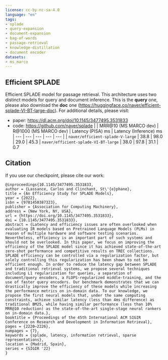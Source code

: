 ```yaml
---
license: cc-by-nc-sa-4.0
language: "en"
tags:
- splade
- query-expansion
- document-expansion
- bag-of-words
- passage-retrieval
- knowledge-distillation
- document encoder
datasets:
- ms_marco
---
```

## Efficient SPLADE 
Efficient SPLADE model for passage retrieval. This architecture uses two distinct models for query and document inference. This is the **query** one, please also download the **doc** one (https://huggingface.co/naver/efficient-splade-VI-BT-large-doc). For additional details, please visit:
* paper: https://dl.acm.org/doi/10.1145/3477495.3531833
* code: https://github.com/naver/splade
| | MRR@10 (MS MARCO dev) | R@1000 (MS MARCO dev) | Latency (PISA) ms | Latency (Inference) ms
| --- | --- | --- | --- | --- |
| `naver/efficient-splade-V-large` | 38.8 | 98.0 | 29.0 | 45.3
| `naver/efficient-splade-VI-BT-large` | 38.0 | 97.8 | 31.1 | 0.7
## Citation
If you use our checkpoint, please cite our work:
```
@inproceedings{10.1145/3477495.3531833,
author = {Lassance, Carlos and Clinchant, St\'{e}phane},
title = {An Efficiency Study for SPLADE Models},
year = {2022},
isbn = {9781450387323},
publisher = {Association for Computing Machinery},
address = {New York, NY, USA},
url = {https://doi.org/10.1145/3477495.3531833},
doi = {10.1145/3477495.3531833},
abstract = {Latency and efficiency issues are often overlooked when evaluating IR models based on Pretrained Language Models (PLMs) in reason of multiple hardware and software testing scenarios. Nevertheless, efficiency is an important part of such systems and should not be overlooked. In this paper, we focus on improving the efficiency of the SPLADE model since it has achieved state-of-the-art zero-shot performance and competitive results on TREC collections. SPLADE efficiency can be controlled via a regularization factor, but solely controlling this regularization has been shown to not be efficient enough. In order to reduce the latency gap between SPLADE and traditional retrieval systems, we propose several techniques including L1 regularization for queries, a separation of document/query encoders, a FLOPS-regularized middle-training, and the use of faster query encoders. Our benchmark demonstrates that we can drastically improve the efficiency of these models while increasing the performance metrics on in-domain data. To our knowledge, we propose the first neural models that, under the same computing constraints, achieve similar latency (less than 4ms difference) as traditional BM25, while having similar performance (less than 10% MRR@10 reduction) as the state-of-the-art single-stage neural rankers on in-domain data.},
booktitle = {Proceedings of the 45th International ACM SIGIR Conference on Research and Development in Information Retrieval},
pages = {2220–2226},
numpages = {7},
keywords = {splade, latency, information retrieval, sparse representations},
location = {Madrid, Spain},
series = {SIGIR '22}
}
```

